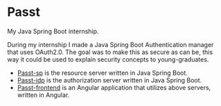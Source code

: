 # Passt
My Java Spring Boot internship.

During my internship I made a Java Spring Boot Authentication manager that uses OAuth2.0. The goal was to make this as secure as can be, this way it could be used to explain security concepts to young-graduates.

- [Passt-sp](Passt-sp) is the resource server written in Java Spring Boot.
- [Passt-idp](Passt-idp) is the authorization server written in Java Spring Boot.
- [Passt-frontend](Passt-frontend) is an Angular application that utilizes above servers, written in Angular.
